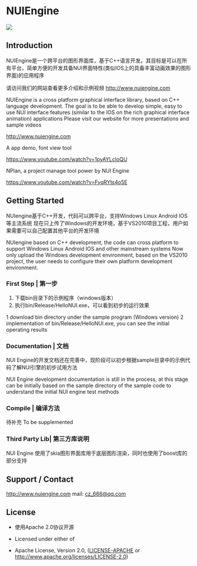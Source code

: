 # NUIEngine
![](http://www.nuiengine.com/nuiweb/nuiengine/image/p_img_nuilogo.png)

## Introduction

NUIEngine是一个跨平台的图形界面库，基于C++语言开发。其目标是可以在所有平台，简单方便的开发具备NUI界面特性(类似IOS上的具备丰富动画效果的图形界面)的应用程序

请访问我们的网站查看更多介绍和示例视频
http://www.nuiengine.com


NUIEngine is a cross platform graphical interface library, based on C++ language development. The goal is to be able to develop simple, easy to use NUI interface features (similar to the IOS on the rich graphical interface animation) applications
Please visit our website for more presentations and sample videos

http://www.nuiengine.com

A app demo, font view tool

https://www.youtube.com/watch?v=1pyAYLcIoQU

NPlan, a project manage tool power by NUI Engine

https://www.youtube.com/watch?v=FyqRYts4o5E


## Getting Started
NUIengine基于C++开发，代码可以跨平台，支持Windows Linux Android IOS等主流系统
现在只上传了Windows的开发环境，基于VS2010项目工程，用户如果需要可以自己配置其他平台的开发环境

NUIengine based on C++ development, the code can cross platform to support Windows Linux Android IOS and other mainstream systems
Now only upload the Windows development environment, based on the VS2010 project, the user needs to configure their own platform development environment.
### First Step | 第一步
1. 下载bin目录下的示例程序（windows版本）
2. 执行bin/Release/HelloNUI.exe，可以看到初步的运行效果

1 download bin directory under the sample program (Windows version)
2 implementation of bin/Release/HelloNUI.exe, you can see the initial operating results

### Documentation | 文档
NUI Engine的开发文档还在完善中，现阶段可以初步根据sample目录中的示例代码了解NUI引擎的初步试用方法

NUI Engine development documentation is still in the process, at this stage can be initially based on the sample directory of the sample code to understand the initial NUI engine test methods

### Compile  | 编译方法
待补充
To be supplemented

### Third Party Lib| 第三方库说明
NUI Engine 使用了skia图形界面库用于底层图形渲染，同时也使用了boost库的部分支持

## Support / Contact
http://www.nuiengine.com
mail: cz_666@qq.com

## License
- 使用Apache 2.0协议开源

- Licensed under either of
 * Apache License, Version 2.0, ([LICENSE-APACHE](LICENSE-APACHE) or http://www.apache.org/licenses/LICENSE-2.0)
